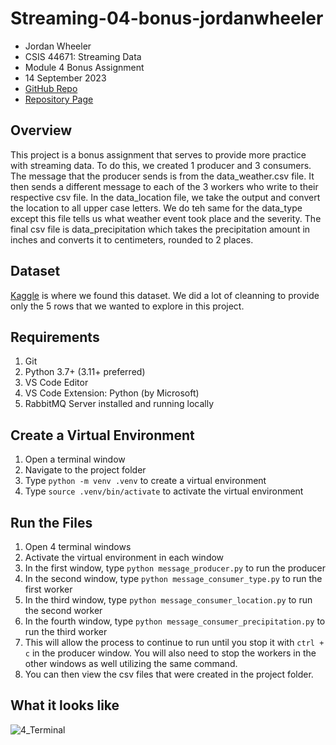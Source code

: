 # Streaming-04-bonus-jordanwheeler

- Jordan Wheeler
- CSIS 44671: Streaming Data
- Module 4 Bonus Assignment
- 14 September 2023
- [GitHub Repo](https://github.com/jordanwheeler7/streaming-04-bonus-jordanwheeler)
- [Repository Page]()

## Overview

This project is a bonus assignment that serves to provide more practice with streaming data. To do this, we created 1 producer and 3 consumers. The message that the producer sends is from the data_weather.csv file. It then sends a different message to each of the 3 workers who write to their respective csv file. In the data_location file, we take the output and convert the location to all upper case letters. We do teh same for the data_type except this file tells us what weather event took place and the severity. The final csv file is data_precipitation which takes the precipitation amount in inches and converts it to centimeters, rounded to 2 places.

## Dataset
[Kaggle](https://www.kaggle.com/datasets/sobhanmoosavi/us-weather-events) is where we found this dataset. We did a lot of cleanning to provide only the 5 rows that we wanted to explore in this project.

## Requirements
1. Git
1. Python 3.7+ (3.11+ preferred)
1. VS Code Editor
1. VS Code Extension: Python (by Microsoft)
1. RabbitMQ Server installed and running locally

## Create a Virtual Environment
1. Open a terminal window
1. Navigate to the project folder
1. Type `python -m venv .venv` to create a virtual environment
1. Type `source .venv/bin/activate` to activate the virtual environment

## Run the Files
1. Open 4 terminal windows
2. Activate the virtual environment in each window
3. In the first window, type `python message_producer.py` to run the producer
4. In the second window, type `python message_consumer_type.py` to run the first worker
5. In the third window, type `python message_consumer_location.py` to run the second worker
6. In the fourth window, type `python message_consumer_precipitation.py` to run the third worker
7. This will allow the process to continue to run until you stop it with `ctrl + c` in the producer window. You will also need to stop the workers in the other windows as well utilizing the same command.
8. You can then view the csv files that were created in the project folder.

## What it looks like
![4_Terminal](./4_Terminal.png)
